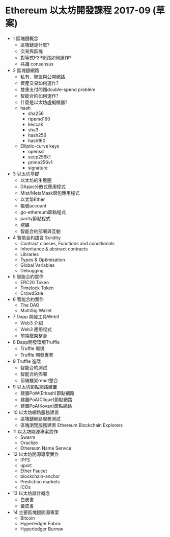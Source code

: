 # Ethereum 以太坊開發課程 2017-09 (草案)

* 1 區塊鏈概念
  * 區塊鏈是什麼?
  * 交易與區塊
  * 對等式P2P網路如何運作?
  * 共識 consensus
* 2 區塊鏈網路
  * 私有、聯盟與公開網路
  * 資產交易如何運作?
  * 雙重支付問題double-spend problem
  * 智能合約如何運作?
  * 什麼是以太坊虛擬機器?
  * hash
    * sha256
    * ripemd160
    * keccak
    * sha3
    * hash256
    * hash160
  * Elliptic-curve keys
    * openssl
    * secp256k1
    * prime256v1
    * signature
* 3 以太坊基礎
  * 以太坊的生態圈
  * DApps分散式應用程式
  * Mist/MetaMask錢包應用程式
  * 以太幣Ether
  * 帳號account
  * go-ethereum節點程式
  * parity節點程式
  * 挖礦
  * 智能合約部署與互動
* 4 智能合約語言 Solidity 
  * Contract classes, Functions and conditionals
  * Inheritance & abstract contracts
  * Libraries
  * Types & Optimisation
  * Global Variables
  * Debugging
* 5 智能合約實作 
  * ERC20 Token
  * Timelock Token
  * CrowdSale
* 6 智能合約實作
  * The DAO
  * MultiSig Wallet
* 7 Dapp 開發工具Web3 
  * Web3 介紹
  * Web3 應用程式
  * 前端框架整合
* 8 Dapp開發環境Truffle 
  * Truffle 環境
  * Truffle 開發專案
* 9 Truffle 進階
  * 智能合約測試
  * 智能合約佈署
  * 前端框架react整合
* 9 以太坊節點網路建置
  * 建置PoW(Ethash)節點網路
  * 建置PoA(Clique)節點網路
  * 建置PoA(Kovan)節點網路
* 10 以太坊網路服務建置
  * 區塊鏈網路服務測試
  * 區塊瀏覽服務建置 Ethereum Blockchain Explorers
* 11 以太坊開源專案實作
  * Swarm
  * Oraclize
  * Ethereum Name Service
* 12 以太坊開源專案實作
  * IPFS
  * uport
  * Ether Faucet
  * blockchain-anchor
  * Prediction markets
  * ICOs
* 13 以太坊設計概念
  * 白皮書
  * 黃皮書
* 14 主要區塊鏈開源專案
  * Bitcoin
  * Hyperledger Fabric
  * Hyperledger Burrow